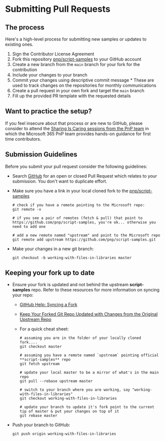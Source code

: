 # Submitting Pull Requests

## The process

Here's a high-level process for submitting new samples or updates to existing ones.

1. Sign the Contributor License Agreement
2. Fork this repository [pnp/script-samples](https://github.com/pnp/script-samples) to your GitHub account
3. Create a new branch from the `main` branch for your fork for the contribution
4. Include your changes to your branch
5. Commit your changes using descriptive commit message * These are used to track changes on the repositories for monthly communications
6. Create a pull request in your own fork and target the `main` branch
7. Fill up the provided PR template with the requested details

## Want to practice the setup?

If you feel insecure about that process or are new to GitHub, please consider to attend the [Sharing Is Caring sessions from the PnP team](https://pnp.github.io/sharing-is-caring/#pnp-sic-events) in which the Microsoft 365 PnP team provides hands-on guidance for first time contributors.

## Submission Guidelines

Before you submit your pull request consider the following guidelines:

* Search [GitHub](https://github.com/pnp/script-samples/pulls) for an open or closed Pull Request
  which relates to your submission. You don't want to duplicate effort.
* Make sure you have a link in your local cloned fork to the [pnp/script-samples](https://github.com/pnp/script-samples)

  ```shell
  # check if you have a remote pointing to the Microsoft repo:
  git remote -v

  # if you see a pair of remotes (fetch & pull) that point to https://github.com/pnp/script-samples, you're ok... otherwise you need to add one

  # add a new remote named "upstream" and point to the Microsoft repo
  git remote add upstream https://github.com/pnp/script-samples.git
  ```

* Make your changes in a new git branch:

  ```shell
  git checkout -b working-with-files-in-libraries master
  ```

## Keeping your fork up to date

* Ensure your fork is updated and not behind the upstream **script-samples** repo. Refer to these resources for more information on syncing your repo:
  * [GitHub Help: Syncing a Fork](https://help.github.com/articles/syncing-a-fork/)
  * [Keep Your Forked Git Repo Updated with Changes from the Original Upstream Repo](http://www.andrewconnell.com/blog/keep-your-forked-git-repo-updated-with-changes-from-the-original-upstream-repo)
  * For a quick cheat sheet:

    ```shell
    # assuming you are in the folder of your locally cloned fork....
    git checkout master

    # assuming you have a remote named `upstream` pointing official **script-samples** repo
    git fetch upstream

    # update your local master to be a mirror of what's in the main repo
    git pull --rebase upstream master

    # switch to your branch where you are working, say "working-with-files-in-libraries"
    git checkout working-with-files-in-libraries

    # update your branch to update it's fork point to the current tip of master & put your changes on top of it
    git rebase master
    ```

* Push your branch to GitHub:

  ```shell
  git push origin working-with-files-in-libraries
  ```
